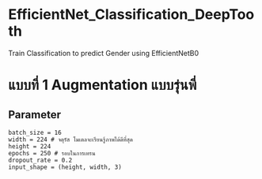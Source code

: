 # EfficientNet_Classification_DeepTooth
Train Classification to predict Gender using EfficientNetB0

# แบบที่ 1 Augmentation แบบรุ่นพี่
## Parameter
```
batch_size = 16
width = 224 # จตุรัส โมเตลจะเรียนรู้ภาพได้ดีที่สุด
height = 224
epochs = 250 # รอบในการเทรน
dropout_rate = 0.2
input_shape = (height, width, 3)
```
